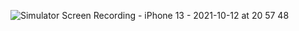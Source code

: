 ![Simulator Screen Recording - iPhone 13 - 2021-10-12 at 20 57 48](https://user-images.githubusercontent.com/74659491/136953176-10049596-4fc4-4f56-8393-60e9d1908c55.gif)

